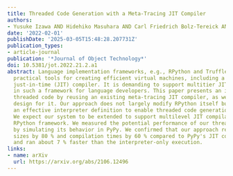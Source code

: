 ```yaml
---
title: Threaded Code Generation with a Meta-Tracing JIT Compiler
authors:
- Yusuke Izawa AND Hidehiko Masuhara AND Carl Friedrich Bolz-Tereick AND Youyou Cong
date: '2022-02-01'
publishDate: '2025-03-05T15:48:28.207731Z'
publication_types:
- article-journal
publication: '*Journal of Object Technology*'
doi: 10.5381/jot.2022.21.2.a1
abstract: Language implementation frameworks, e.g., RPython and Truffle/Graal, are
  practical tools for creating efficient virtual machines, including a well-functioning
  just-in-time (JIT) compiler. It is demanding to support multitier JIT compilation
  in such a framework for language developers. This paper presents an idea to generate
  threaded code by reusing an existing meta-tracing JIT compiler, as well as an interpreter
  design for it. Our approach does not largely modify RPython itself but constructs
  an effective interpreter definition to enable threaded code generation in RPython.
  We expect our system to be extended to support multilevel JIT compilation in the
  RPython framework. We measured the potential performance of our threaded code generation
  by simulating its behavior in PyPy. We confirmed that our approach reduced code
  sizes by 80 % and compilation times by 60 % compared to PyPy's JIT compiler on average,
  and ran about 7 % faster than the interpreter-only execution.
links:
- name: arXiv
  url: https://arxiv.org/abs/2106.12496
---
```

